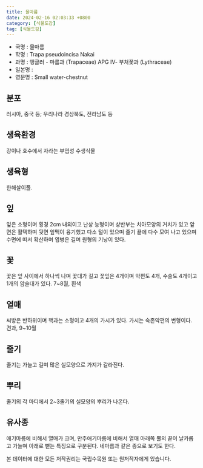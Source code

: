 ```yaml
---
title: 물마름
date: 2024-02-16 02:03:33 +0800
category: [식물도감]
tag: [식물도감]
---
```




- 국명 : 물마름
- 학명 : Trapa pseudoincisa Nakai
- 과명 : 앵글러 - 마름과 (Trapaceae) APG Ⅳ- 부처꽃과 (Lythraceae)
- 일본명 : 
- 영문명 : Small water-chestnut


## 분포
러시아, 중국 등; 우리나라 경상북도, 전라남도 등 
## 생육환경
강이나 호수에서 자라는 부엽성 수생식물
## 생육형
한해살이풀. 
## 잎
잎은 소형이며 횡경 2cm 내외이고 난상 능형이며 상반부는 치아모양의 거치가 있고 앞면은 활택하며 뒷면 잎맥이 융기했고 다소 털이 있으며 줄기 끝에 다수 모여 나고 있으며 수면에 떠서 확산하며 엽병은 길며 원형의 기낭이 있다.
## 꽃
꽃은 잎 사이에서 하나씩 나며 꽃대가 길고 꽃잎은 4개이며 악편도 4개, 수술도 4개이고 1개의 암술대가 있다. 7~8월, 흰색
## 열매
씨방은 반하위이며 핵과는 소형이고 4개의 가시가 있다. 가시는 숙존악편의 변형이다. 견과, 9~10월
## 줄기
줄기는 가늘고 길며 많은 실모양으로 가지가 갈라진다.
## 뿌리
줄기의 각 마디에서 2~3줄기의 실모양의 뿌리가 나온다. 
## 유사종
애기마름에 비해서 열매가 크며, 만주애기마름에 비해서 열매 아래쪽 뿔의 끝이 날카롭고 가늘며 아래로 뻗는 특징으로 구분된다. 네마름과 같은 종으로 보기도 한다. 






본 데이터에 대한 모든 저작권리는 국립수목원 또는 원저작자에게 있습니다.

